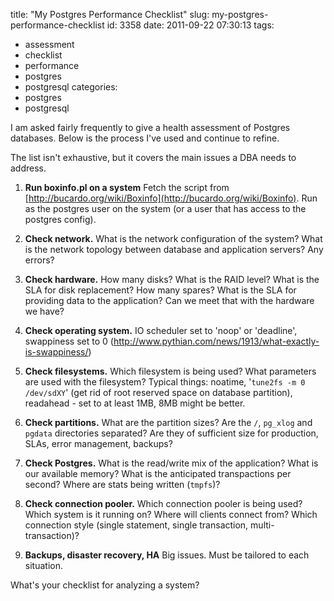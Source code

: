 title: "My Postgres Performance Checklist"
slug: my-postgres-performance-checklist
id: 3358
date: 2011-09-22 07:30:13
tags: 
- assessment
- checklist
- performance
- postgres
- postgresql
categories: 
- postgres
- postgresql

I am asked fairly frequently to give a health assessment of Postgres databases. Below is the process I've used and continue to refine. 

The list isn't exhaustive, but it covers the main issues a DBA needs to address.

1.  **Run boxinfo.pl on a system**
Fetch the script from [http://bucardo.org/wiki/Boxinfo](http://bucardo.org/wiki/Boxinfo). Run as the postgres user on the system (or a user that has access to the postgres config).

2.  **Check network.**
What is the network configuration of the system? What is the network topology between database and application servers? Any errors?

3.  **Check hardware.**
How many disks? What is the RAID level? What is the SLA for disk replacement? How many spares? What is the SLA for providing data to the application? Can we meet that with the hardware we have?
4.  **Check operating system.**
IO scheduler set to 'noop' or 'deadline', swappiness set to 0 (http://www.pythian.com/news/1913/what-exactly-is-swappiness/)

5.  **Check filesystems.**
Which filesystem is being used? What parameters are used with the filesystem? Typical things: noatime, '`tune2fs -m 0 /dev/sdXY`' (get rid of root reserved space on database partition), readahead - set to at least 1MB, 8MB might be better.

6.  **Check partitions.**
What are the partition sizes? Are the `/`, `pg_xlog` and `pgdata` directories separated? Are they of sufficient size for production, SLAs, error management, backups?

7.  **Check Postgres.**
What is the read/write mix of the application? What is our available memory? What is the anticipated transpactions per second? Where are stats being written (`tmpfs`)? 

8.  **Check connection pooler.**
Which connection pooler is being used? Which system is it running on? Where will clients connect from? Which connection style (single statement, single transaction, multi-transaction)?
9.  **Backups, disaster recovery, HA**
Big issues. Must be tailored to each situation.

What's your checklist for analyzing a system?
